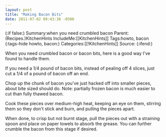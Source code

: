 ```yaml
---
layout: post
title: "Making Bacon Bits"
date: 2011-07-02 09:43:38 -0500
---
```

(:if false:)
Summary:when you need crumbled bacon
Parent:(Recipes.)KitchenHints
IncludeMe:[[KitchenHints]]
Tags:howto, bacon
(:tags-hide howto, bacon:)
Categories:[[!KitchenHints]]
Source:
(:ifend:)



When you need crumbled bacon or bacon bits, here is a good way I've found to handle them.

If you need a 1/4 pound of bacon bits, instead of pealing off 4 slices, just cut a 1/4 of a pound of bacon off an end.

Chop up the chunk of bacon you've just hacked off into smaller pieces, about bite sized should do. Note: partially frozen bacon is much easier to cut than fully thawed bacon.

Cook these pieces over medium-high heat, keeping an eye on them, stirring them so they don't stick and burn, and pulling the pieces apart.

When done, to crisp but not burnt stage, pull the pieces out with a straining spoon and place on paper towels to absorb the grease. You can further crumble the bacon from this stage if desired.


